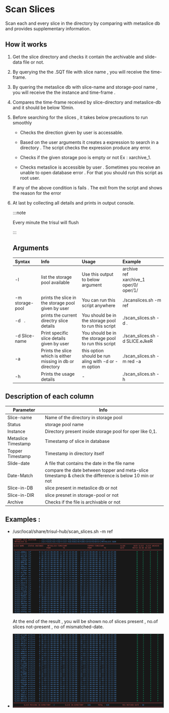 # Scan Slices

Scan each and every slice in the directory by comparing with metaslice db and provides supplementary information.

## How it works

1. Get the slice directory and checks it  contain the archivable and slide-data file or not.

2. By querying the the .SQT file with slice name , you will receive the time-frame.

3. By quering the metaslice db with slice-name and storage-pool name , you will receive the the instance and time-frame .

4. Compares the time-frame received by slice-directory and metaslice-db and it should be below 10min.

5. Before searching for the slices , it takes below precautions to run smoothly
   
   - Checks the direction given by user is accessable.
   
   - Based on the user arguments it creates a expression to search in a directory . The script checks the expression produce any error.
   
   - Checks if the given storage poo is empty or not Ex : xarchive_1.
   
   - Checks metaslice is accessible by user . Sometimes you receive an unable to open database error . For that you should run this script as root user.
   
   If any of the above condition is fails . The exit from the script and shows the reason for the error

6. At last by collecting all details and prints in output console.
   
   :::note
   
   Every minute the trisul will flush
   
   :::
   
   ## Arguments
   
   | Syntax          | Info                                                        | Usage                                                | Example                                                |
   | --------------- | ----------------------------------------------------------- | ---------------------------------------------------- | ------------------------------------------------------ |
   | -l              | list the storage pool available                             | Use this output to below argument                    | archive<br/>ref<br/>xarchive_1<br/>oper/0/<br/>oper/1/ |
   | -m storage-pool | prints the slice in the storage pool given by user          | You can run this script anywhere                     | ./scanslices.sh -m ref                                 |
   | -d   .          | prints the current directry slice details                   | You should be in the storage pool to run this script | ./scan_slices.sh -d .                                  |
   | -d Slice-name   | Print specific slice details given by user                  | You should be in the storage pool to run this script | ./scan_slices.sh -d SLICE.eJkeR                        |
   | -a              | Prints the slice which is either missing in db or directory | this option should be run aling with -d or -m option | ./scan_slices.sh -m red -a                             |
   | -h              | Prints the usage details                                    | -                                                    | ./scan_slices.sh -h                                    |

## Description of each column

| Parameter           | Info                                                                                                   |
| ------------------- | ------------------------------------------------------------------------------------------------------ |
| Slice-name          | Name of the directory in storage pool                                                                  |
| Status              | storage pool name                                                                                      |
| Instance            | Directory present inside storage pool for oper like 0,1.                                               |
| Metaslice Timestamp | Timestamp of slice in database                                                                         |
| Topper Timestamp    | Timestamp in directory itself                                                                          |
| Slide-date          | A file that contains the date in the file name                                                         |
| Date-Match          | compare the date between topper and meta-slice timestamp & check the difference is below 10 min or not |
| Slice-in-DB         | slice present in metaslice db or not                                                                   |
| Slice-in-DIR        | slice presnet in storage-pool or not                                                                   |
| Archive             | Checks if the file is archivable or not                                                                |

## Examples :

- /usr/local/share/trisul-hub/scan_slices.sh -m ref 
  
  ![Scan-slices](./programs/images/scan_slices1.png)
  
  At the end of the result , you will be shown  no.of slices present , no.of slices not-present , no of mismatched-date. 

- ![scan_slices](./programs/images/scanslices2.png)




